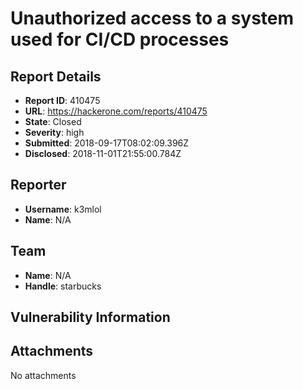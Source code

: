 # Unauthorized access to a system used for CI/CD processes

## Report Details
- **Report ID**: 410475
- **URL**: https://hackerone.com/reports/410475
- **State**: Closed
- **Severity**: high
- **Submitted**: 2018-09-17T08:02:09.396Z
- **Disclosed**: 2018-11-01T21:55:00.784Z

## Reporter
- **Username**: k3mlol
- **Name**: N/A

## Team
- **Name**: N/A
- **Handle**: starbucks

## Vulnerability Information


## Attachments
No attachments
